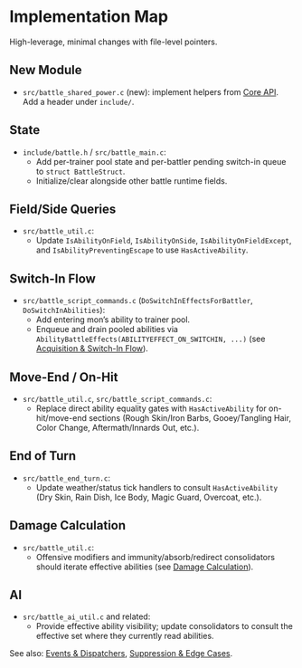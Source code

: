 # Implementation Map

High-leverage, minimal changes with file-level pointers.

## New Module

- `src/battle_shared_power.c` (new): implement helpers from [Core API](./api.md). Add a header under `include/`.

## State

- `include/battle.h` / `src/battle_main.c`:
  - Add per-trainer pool state and per-battler pending switch-in queue to `struct BattleStruct`.
  - Initialize/clear alongside other battle runtime fields.

## Field/Side Queries

- `src/battle_util.c`:
  - Update `IsAbilityOnField`, `IsAbilityOnSide`, `IsAbilityOnFieldExcept`, and `IsAbilityPreventingEscape` to use `HasActiveAbility`.

## Switch-In Flow

- `src/battle_script_commands.c` (`DoSwitchInEffectsForBattler`, `DoSwitchInAbilities`):
  - Add entering mon’s ability to trainer pool.
  - Enqueue and drain pooled abilities via `AbilityBattleEffects(ABILITYEFFECT_ON_SWITCHIN, ...)` (see [Acquisition & Switch-In Flow](./acquisition_switchin.md)).

## Move-End / On-Hit

- `src/battle_util.c`, `src/battle_script_commands.c`:
  - Replace direct ability equality gates with `HasActiveAbility` for on-hit/move-end sections (Rough Skin/Iron Barbs, Gooey/Tangling Hair, Color Change, Aftermath/Innards Out, etc.).

## End of Turn

- `src/battle_end_turn.c`:
  - Update weather/status tick handlers to consult `HasActiveAbility` (Dry Skin, Rain Dish, Ice Body, Magic Guard, Overcoat, etc.).

## Damage Calculation

- `src/battle_util.c`:
  - Offensive modifiers and immunity/absorb/redirect consolidators should iterate effective abilities (see [Damage Calculation](./damage_calc.md)).

## AI

- `src/battle_ai_util.c` and related:
  - Provide effective ability visibility; update consolidators to consult the effective set where they currently read abilities.

See also: [Events & Dispatchers](./events.md), [Suppression & Edge Cases](./suppression_edge_cases.md).

